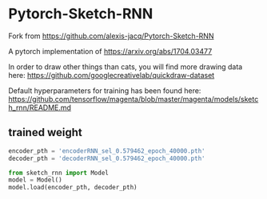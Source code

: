 # Pytorch-Sketch-RNN
Fork from https://github.com/alexis-jacq/Pytorch-Sketch-RNN

A pytorch implementation of https://arxiv.org/abs/1704.03477

In order to draw other things than cats, you will find more drawing data here: https://github.com/googlecreativelab/quickdraw-dataset

Default hyperparameters for training has been found here: https://github.com/tensorflow/magenta/blob/master/magenta/models/sketch_rnn/README.md

## trained weight
```python
encoder_pth = 'encoderRNN_sel_0.579462_epoch_40000.pth'
decoder_pth = 'decoderRNN_sel_0.579462_epoch_40000.pth'

from sketch_rnn import Model
model = Model()
model.load(encoder_pth, decoder_pth)
```
